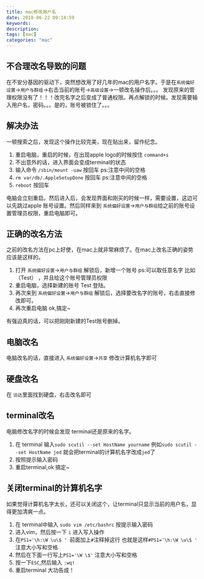 ```yaml
---
title: mac修改用户名
date: 2018-06-22 09:14:59
keywords:
description:
tags: [mac]
categories: "mac"
---
```

## 不合理改名导致的问题

在不安分基因的驱动下，突然想改用了好几年的mac的用户名字。于是在`系统偏好设置`->`用户与群组`->右击当前的账号->`高级设置`->一顿改名操作后。。。
发现原来的管理权限没有了！！！改完名字之后变成了普通权限。再点解锁的时候。发现需要输入用户名，密码。。。是的，账号被锁住了。。。

## 解决办法

一顿搜索之后，发现这个操作比较完美，现在贴出来，留作纪念。

1. 重启电脑，重启的时候，在出现apple logo的时候按住 `command+s`
2. 不出意外的话，进入界面会变成terminal的状态
3. 输入命令 `/sbin/mount -uaw`  按回车 ps:注意中间的空格
4. `rm var/db/.AppleSetupDone` 按回车 ps:注意中间的空格
5. `reboot` 按回车

电脑会立刻重启。然后进入后，会发现界面和刚买的时候一样，需要设置，这边可以先跳过apple 账号设置。然后同样来到 `系统偏好设置`->`用户与群组`给之前的账号设置管理员权限，重启电脑即可。

## 正确的改名方法

之前的改名方法在pc上好使，在mac上就非常麻烦了。在mac上改名正确的姿势应该是这样的。

1. 打开 `系统偏好设置`->`用户与群组` 解锁后，新增一个账号 ps:可以取任意名字 比如（Test） ，并且给这个账号管理员权限
2. 重启电脑，选择新建的账号 Test 登陆。
3. 再次来到  `系统偏好设置`->`用户与群组` 解锁后，选择要改名字的账号，右击直接修改即可。
4. 再次重启电脑 ok,搞定~

有强迫真的话，可以把刚刚新建的Test账号删掉。

## 电脑改名

电脑改名的话，直接进入 `系统偏好设置`->`共享` 修改计算机名字即可

## 硬盘改名

在 `访达`里面找到硬盘，右击改名即可

## terminal改名

电脑修改名字的时候会发现 terminal还是原来的名字。
1. 在 terminal 输入`sudo scutil --set HostName yourname`   例如`sudo scutil --set HostName jed` 就会把terminal的计算机名字改成`jed`了
2. 按照提示输入密码
3. 重启terminal,ok 搞定~

## 关闭terminal的计算机名字

如果觉得计算机名字太长，还可以关闭这个，让terminal只显示当前的用户名，显得更加清爽一点。

1. 在 terminal中输入 `sudo vim /etc/bashrc`  按提示输入密码
2. 进入vim，然后按一下 `i` 进入写入操作
3. 在`PS1='\h:\W \u\$ ' `前面加上`#`注释掉这行 也就是这样`#PS1='\h:\W \u\$ ' `    注意大小写和空格
4. 然后在下面一行写上`PS1='\W \$'`  注意大小写和空格
5. 按一下`ESC`,然后输入 `:wq!`
6. 重启terminal 大功告成！


